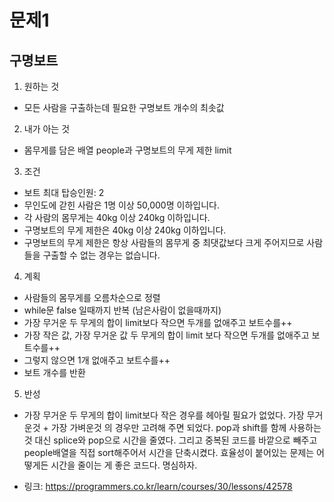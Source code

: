 # 문제1 
## 구명보트

1. 원하는 것
- 모든 사람을 구출하는데 필요한 구명보트 개수의 최솟값

2. 내가 아는 것
- 몸무게를 담은 배열 people과 구명보트의 무게 제한 limit

3. 조건
- 보트 최대 탑승인원: 2
- 무인도에 갇힌 사람은 1명 이상 50,000명 이하입니다.
- 각 사람의 몸무게는 40kg 이상 240kg 이하입니다.
- 구명보트의 무게 제한은 40kg 이상 240kg 이하입니다.
- 구명보트의 무게 제한은 항상 사람들의 몸무게 중 최댓값보다 크게 주어지므로 사람들을 구출할 수 없는 경우는 없습니다.

4. 계획
- 사람들의 몸무게를 오름차순으로 정렬
- while문 false 일때까지 반복 (남은사람이 없을때까지)
- 가장 무거운 두 무게의 합이 limit보다 작으면 두개를 없애주고 보트수를++
- 가장 작은 값, 가장 무거운 값 두 무게의 합이 limit 보다 작으면 두개를 없애주고 보트수를++
- 그렇지 않으면 1개 없애주고 보트수를++
- 보트 개수를 반환

5. 반성 
- 가장 무거운 두 무게의 합이 limit보다 작은 경우를 헤아릴 필요가 없었다. 가장 무거운것 + 가장 가벼운것 의 경우만 고려해 주면 되었다. 
pop과 shift를 함께 사용하는 것 대신 splice와 pop으로 시간을 줄였다. 그리고 중복된 코드를 바깥으로 빼주고 people배열을 직접 sort해주어서 시간을 단축시켰다. 
효율성이 붙어있는 문제는 어떻게든 시간을 줄이는 게 좋은 코드다. 명심하자.

- 링크: https://programmers.co.kr/learn/courses/30/lessons/42578
